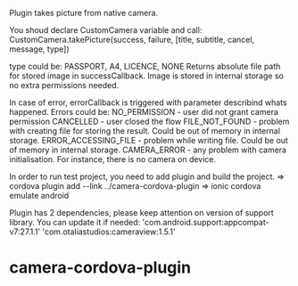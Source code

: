 
Plugin takes picture from native camera.

You shoud declare CustomCamera variable and call:
CustomCamera.takePicture(success, failure, [title, subtitle, cancel, message, type])

type could be: PASSPORT, A4, LICENCE, NONE
Returns absolute file path for stored image in successCallback. Image is stored in
internal storage so no extra permissions needed.

In case of error, errorCallback is triggered with parameter describind whats happened.
Errors could be:
NO_PERMISSION - user did not grant camera permission
CANCELLED - user closed the flow 
FILE_NOT_FOUND - problem with creating file for storing the result. Could be out of memory in internal storage.
ERROR_ACCESSING_FILE - problem while writing file. Could be out of memory in internal storage.
CAMERA_ERROR - any problem with camera initialisation. For instance, there is no camera on device.

In order to run test project, you need to add plugin and build the project.
⇒  cordova plugin add --link ../camera-cordova-plugin
⇒  ionic cordova emulate android

Plugin has 2 dependencies, please keep attention on version of support library. You can update it if needed:
    'com.android.support:appcompat-v7:27.1.1'
    'com.otaliastudios:cameraview:1.5.1'
# camera-cordova-plugin
